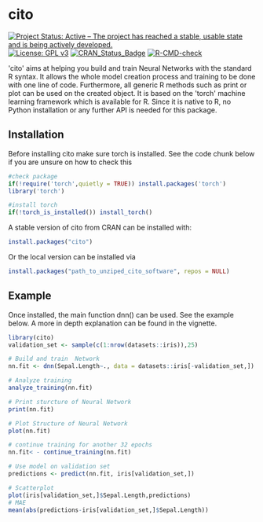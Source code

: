 
# cito

[![Project Status: Active – The project has reached a stable, usable state and is being actively developed.](https://www.repostatus.org/badges/latest/active.svg)](https://www.repostatus.org/#active)
[![License: GPL v3](https://img.shields.io/badge/License-GPL%20v3-blue.svg)](https://www.gnu.org/licenses/gpl-3.0)
[![CRAN_Status_Badge](http://www.r-pkg.org/badges/version/cito)](https://cran.r-project.org/package=cito) 
[![R-CMD-check](https://github.com/citoverse/cito/workflows/R-CMD-check/badge.svg)](https://github.com/citoverse/cito/actions)

<!-- badges: end -->

'cito' aims at helping you build and train Neural Networks with the standard R syntax. It allows the whole model creation process and training to be done with one line of code. Furthermore, all generic R methods such as print or  plot can be used on the created object. It is based on the 'torch' machine learning framework which is  available for R. Since it is native to R, no Python installation or any further API is needed for this package. 

## Installation
Before installing cito make sure torch is installed. See the code chunk below if you are unsure on how to check this 


``` r
#check package 
if(!require('torch',quietly = TRUE)) install.packages('torch')
library('torch') 

#install torch
if(!torch_is_installed()) install_torch()
```

A stable version of cito from CRAN can be installed with: 

```r 
install.packages("cito")

```


Or the local version can be installed via 

``` r
install.packages("path_to_unziped_cito_software", repos = NULL)
```

## Example 
Once installed, the main function dnn() can be used. See the example below. A more in depth explanation can be found in the vignette.

``` r
library(cito)
validation_set <- sample(c(1:nrow(datasets::iris)),25)

# Build and train  Network
nn.fit <- dnn(Sepal.Length~., data = datasets::iris[-validation_set,])

# Analyze training 
analyze_training(nn.fit)

# Print sturcture of Neural Network
print(nn.fit)

# Plot Structure of Neural Network 
plot(nn.fit)

# continue training for another 32 epochs
nn.fit< - continue_training(nn.fit) 

# Use model on validation set
predictions <- predict(nn.fit, iris[validation_set,])

# Scatterplot
plot(iris[validation_set,]$Sepal.Length,predictions)
# MAE
mean(abs(predictions-iris[validation_set,]$Sepal.Length))
``` 
